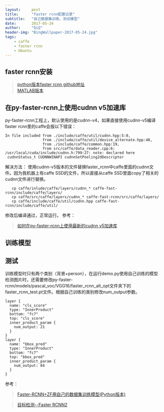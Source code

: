 ```yaml
---
layout:     post
title:      "faster rcnn配置记录"
subtitle:   "自己数据集训练、测试模型"
date:       2017-05-24
author:     "QiQ"
header-img: "BingWallpaper-2017-05-24.jpg"
tags:
    - caffe
    - faster rcnn
    - Ubuntu
---
```

## faster rcnn安装
>[python版本faster rcnn github地址](https://github.com/rbgirshick/py-faster-rcnn)  
>[MATLAB版本](https://github.com/ShaoqingRen/faster_rcnn)  

##  在py-faster-rcnn上使用cudnn v5加速库  
py-faster-rcnn工程上，默认使用的是cudnn-v4，如果直接使用cudnn-v5编译faster rcnn里的caffe会报以下错误：

<pre><code>In file included from ./include/caffe/util/cudnn.hpp:5:0,  
                 from ./include/caffe/util/device_alternate.hpp:40,
                 from ./include/caffe/common.hpp:19,
                 from src/caffe/data_reader.cpp:6:
/usr/local/cuda/include/cudnn.h:799:27: note: declared here
 cudnnStatus_t CUDNNWINAPI cudnnSetPooling2dDescriptor</code></pre>

解决方法：
使用cudnn-v5版本的文件替换faster_rcnn中caffe里面的cudnn文件。因为我机器上有caffe SSD的文件，所以直接从caffe SSD里面copy了相关的cudnn文件进行替换。

```
   cp caffe/inlude/caffe/layers/cudnn_* caffe-fast-rcnn/include/caffe/layers/
   cp caffe/src/caffe/layers/cudnn_* caffe-fast-rcnn/src/caffe/layers/
   cp caffe/include/caffe/util/cudnn.hpp caffe-fast-rcnn/include/caffe/util/
```

修改后编译通过，正常运行。
参考：
>[如何在py-faster-rcnn上使用最新的cudnn v5加速库](http://blog.csdn.net/kexinmcu/article/details/53178428)

## 训练模型

## 测试
训练模型时只有两个类别（背景+person），在运行demo.py使用自己训练的模型检测图片时，还需要修改py-faster-rcnn/models/pascal_voc/VGG16/faster_rcnn_alt_opt文件夹下的faster_rcnn_test.pt文件。根据自己训练的类别修改num_output参数。
```
layer {
  name: "cls_score"
  type: "InnerProduct"
  bottom: "fc7"
  top: "cls_score"
  inner_product_param {
    num_output: 21
  }
}
layer {
  name: "bbox_pred"
  type: "InnerProduct"
  bottom: "fc7"
  top: "bbox_pred"
  inner_product_param {
    num_output: 84
  }
}
```
参考：

>[Faster-RCNN+ZF用自己的数据集训练模型(Python版本)](http://blog.csdn.net/sinat_30071459/article/details/51332084)

>[目标检测--Faster RCNN2](https://saicoco.github.io/object-detection-4/)

>[]()

